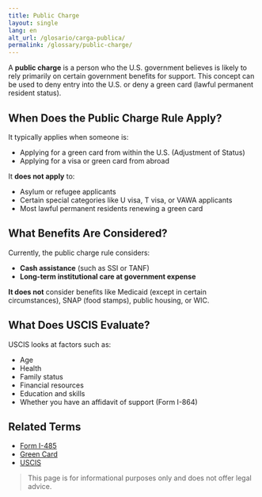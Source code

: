 ```yaml
---
title: Public Charge
layout: single
lang: en
alt_url: /glosario/carga-publica/
permalink: /glossary/public-charge/
---
```


A **public charge** is a person who the U.S. government believes is likely to rely primarily on certain government benefits for support. This concept can be used to deny entry into the U.S. or deny a green card (lawful permanent resident status).

## When Does the Public Charge Rule Apply?

It typically applies when someone is:

- Applying for a green card from within the U.S. (Adjustment of Status)
- Applying for a visa or green card from abroad

It **does not apply** to:

- Asylum or refugee applicants
- Certain special categories like U visa, T visa, or VAWA applicants
- Most lawful permanent residents renewing a green card

## What Benefits Are Considered?

Currently, the public charge rule considers:

- **Cash assistance** (such as SSI or TANF)
- **Long-term institutional care at government expense**

**It does not** consider benefits like Medicaid (except in certain circumstances), SNAP (food stamps), public housing, or WIC.

## What Does USCIS Evaluate?

USCIS looks at factors such as:

- Age
- Health
- Family status
- Financial resources
- Education and skills
- Whether you have an affidavit of support (Form I-864)

## Related Terms

- [Form I-485](/glossary/form-i-485/)
- [Green Card](/glossary/green-card/)
- [USCIS](/glossary/uscis/)

> This page is for informational purposes only and does not offer legal advice.